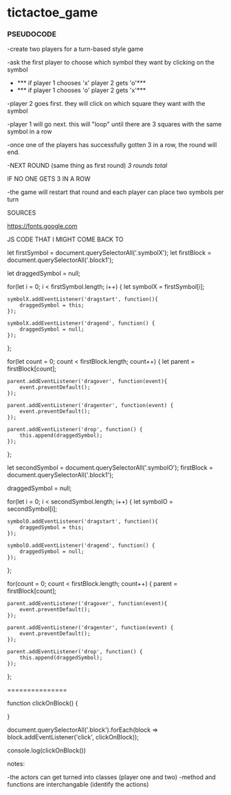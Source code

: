 # tictactoe_game

### PSEUDOCODE 

-create two players for a turn-based style game

-ask the first player to choose which symbol they want by clicking on the symbol
- *** if player 1 chooses 'x' player 2 gets 'o'***
- *** if player 1 chooses 'o' player 2 gets 'x'***

-player 2 goes first. they will click on which square they want with the symbol

-player 1 will go next. this will "loop" until there are 3 squares with the same symbol in a row

-once one of the players has successfully gotten 3 in a row, the round will end. 

-NEXT ROUND (same thing as first round) *3 rounds total*


IF NO ONE GETS 3 IN A ROW

-the game will restart that round and each player can place two symbols per turn








SOURCES

https://fonts.google.com






JS CODE THAT I MIGHT COME BACK TO 

let firstSymbol = document.querySelectorAll('.symbolX');
let firstBlock = document.querySelectorAll('.block1');

let draggedSymbol = null;

for(let i = 0; i < firstSymbol.length; i++) {
    let symbolX = firstSymbol[i];

    symbolX.addEventListener('dragstart', function(){
        draggedSymbol = this;
    });

    symbolX.addEventListener('dragend', function() {
        draggedSymbol = null;
    });
};

for(let count = 0; count < firstBlock.length; count++) 
{
    let parent = firstBlock[count];

    parent.addEventListener('dragover', function(event){
        event.preventDefault();
    });

    parent.addEventListener('dragenter', function(event) {
        event.preventDefault();
    });

    parent.addEventListener('drop', function() {
        this.append(draggedSymbol);
    });
};

let secondSymbol = document.querySelectorAll('.symbolO');
 firstBlock = document.querySelectorAll('.block1');

draggedSymbol = null;

for(let i = 0; i < secondSymbol.length; i++) {
    let symbolO = secondSymbol[i];

    symbolO.addEventListener('dragstart', function(){
        draggedSymbol = this;
    });

    symbolO.addEventListener('dragend', function() {
        draggedSymbol = null;
    });
};

for(count = 0; count < firstBlock.length; count++) 
{
    parent = firstBlock[count];

    parent.addEventListener('dragover', function(event){
        event.preventDefault();
    });

    parent.addEventListener('dragenter', function(event) {
        event.preventDefault();
    });

    parent.addEventListener('drop', function() {
        this.append(draggedSymbol);
    });
};



===============

function clickOnBlock() {

}

document.querySelectorAll('.block').forEach(block => block.addEventListener('click', clickOnBlock));

console.log(clickOnBlock())



notes:
 
-the actors can get turned into classes (player one and two)
-method and functions are interchangable (identify the actions)